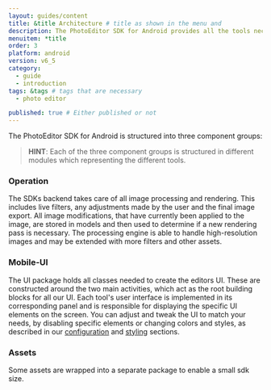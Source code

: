 ```yaml
---
layout: guides/content
title: &title Architecture # title as shown in the menu and 
description: The PhotoEditor SDK for Android provides all the tools necessary to enhance your App with state-of-the-art photo editing features, effects, and assets.
menuitem: *title
order: 3
platform: android
version: v6_5
category: 
  - guide
  - introduction
tags: &tags # tags that are necessary
  - photo editor 

published: true # Either published or not 
---
```


The PhotoEditor SDK for Android is structured into three component groups:

> __HINT__: Each of the three component groups is structured in different modules which representing the different tools.

### Operation
The SDKs backend takes care of all image processing and rendering.
This includes live filters, any adjustments made by the user and the final image export. All image modifications, that have currently been applied to the image, are stored in models and then used to determine if a new rendering pass is necessary. The processing engine is able to handle high-resolution images and may be extended with more filters and other assets.

### Mobile-UI
The UI package holds all classes needed to create the editors UI. These are constructed around the two main activities, which act as the root building blocks for all our UI. Each tool's user interface is implemented in its corresponding panel and is responsible for displaying the specific UI elements on the screen. You can adjust and tweak the UI to match your needs, by disabling specific elements or changing colors and styles, as described in our [configuration]({{site.baseurl}}/guides/{{page.platform}}/{{page.version}}/introduction/configuration) and [styling]({{site.baseurl}}/guides/{{page.platform}}/{{page.version}}/customization/styling) sections.

### Assets
Some assets are wrapped into a separate package to enable a small sdk size.


